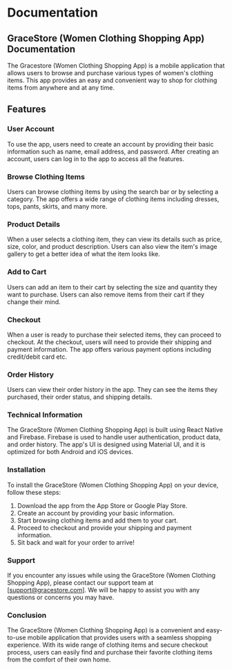 # Documentation
## GraceStore (Women Clothing Shopping App) Documentation
The Gracestore (Women Clothing Shopping App) is a mobile application that allows users to browse and purchase various types of women's clothing items. This app provides an easy and convenient way to shop for clothing items from anywhere and at any time.

## Features
### User Account
To use the app, users need to create an account by providing their basic information such as name, email address, and password. After creating an account, users can log in to the app to access all the features.

### Browse Clothing Items
Users can browse clothing items by using the search bar or by selecting a category. The app offers a wide range of clothing items including dresses, tops, pants, skirts, and many more.

### Product Details
When a user selects a clothing item, they can view its details such as price, size, color, and product description. Users can also view the item's image gallery to get a better idea of what the item looks like.

### Add to Cart
Users can add an item to their cart by selecting the size and quantity they want to purchase. Users can also remove items from their cart if they change their mind.

### Checkout
When a user is ready to purchase their selected items, they can proceed to checkout. At the checkout, users will need to provide their shipping and payment information. The app offers various payment options including credit/debit card etc.

### Order History
Users can view their order history in the app. They can see the items they purchased, their order status, and shipping details.

### Technical Information
The GraceStore (Women Clothing Shopping App) is built using React Native and Firebase. Firebase is used to handle user authentication, product data, and order history. The app's UI is designed using Material UI, and it is optimized for both Android and iOS devices.

### Installation
To install the GraceStore (Women Clothing Shopping App) on your device, follow these steps:

1. Download the app from the App Store or Google Play Store.
2. Create an account by providing your basic information.
3. Start browsing clothing items and add them to your cart.
4. Proceed to checkout and provide your shipping and payment information.
5. Sit back and wait for your order to arrive!

### Support
If you encounter any issues while using the GraceStore (Women Clothing Shopping App), please contact our support team at [support@gracestore.com]. We will be happy to assist you with any questions or concerns you may have.

### Conclusion
The GraceStore (Women Clothing Shopping App) is a convenient and easy-to-use mobile application that provides users with a seamless shopping experience. With its wide range of clothing items and secure checkout process, users can easily find and purchase their favorite clothing items from the comfort of their own home.